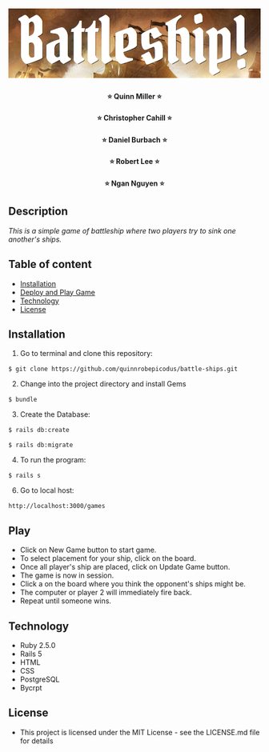 # ![title](app/assets/images/titlemd.png)

<h4 align="center"> ⭐️ Quinn Miller ⭐️ </h4>
<h4 align="center"> ⭐️ Christopher Cahill ⭐️ </h4>
<h4 align="center"> ⭐️ Daniel Burbach ⭐️ </h4>
<h4 align="center"> ⭐️ Robert Lee ⭐️ </h4>
<h4 align="center"> ⭐️ Ngan Nguyen ⭐️ </h4>

## Description

_This is a simple game of battleship where two players try to sink one another's ships._

## Table of content

- [Installation](#installation)
- [Deploy and Play Game](#play)
- [Technology](#technology)
- [License](#license)

## Installation

1. Go to terminal and clone this repository:
```
$ git clone https://github.com/quinnrobepicodus/battle-ships.git
```
2. Change into the project directory and install Gems
```
$ bundle
```
3. Create the Database:
```
$ rails db:create
```
```
$ rails db:migrate
```
4. To run the program:
```
$ rails s
```
6. Go to local host:
```
http://localhost:3000/games
```
## Play
* Click on New Game button to start game.
* To select placement for your ship, click on the board.
* Once all player's ship are placed, click on Update Game button.
* The game is now in session.
* Click a on the board where you think the opponent's ships might be.
* The computer or player 2 will immediately fire back.
* Repeat until someone wins.

## Technology
* Ruby 2.5.0
* Rails 5
* HTML
* CSS
* PostgreSQL
* Bycrpt

## License
* This project is licensed under the MIT License - see the LICENSE.md file for details
